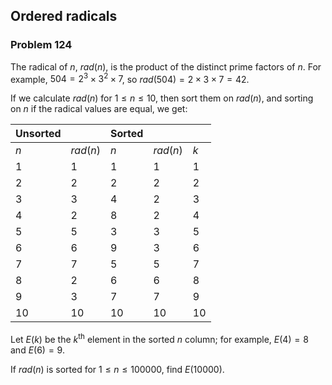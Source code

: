 ﻿## Ordered radicals
### Problem 124

The radical of $n$, $rad(n)$, is the product of the distinct prime factors of $n$. For example, $504 = 2^3 \times 3^2 \times 7$, so $rad(504) = 2 \times 3 \times 7 = 42$.

If we calculate $rad(n)$ for $1 \leq n \leq 10$, then sort them on $rad(n)$, and sorting on $n$ if the radical values are equal, we get:

| Unsorted || Sorted |||
| -- | -- | -- | -- | -- |
| $n$ | $rad(n)$ | $n$ | $rad(n)$ | $k$ |
| 1 | 1 | 1 | 1 | 1 |
| 2 | 2 | 2 | 2 | 2 |
| 3 | 3 | 4 | 2 | 3 |
| 4 | 2 | 8 | 2 | 4 |
| 5 | 5 | 3 | 3 | 5 |
| 6 | 6 | 9 | 3 | 6 |
| 7 | 7 | 5 | 5 | 7 |
| 8 | 2 | 6 | 6 | 8 |
| 9 | 3 | 7 | 7 | 9 |
| 10 | 10 | 10 | 10 | 10 |

Let $E(k)$ be the $k$<sup>th</sup> element in the sorted $n$ column; for example, $E(4) = 8$ and $E(6) = 9$.

If $rad(n)$ is sorted for $1 \leq n \leq 100000$, find $E(10000)$.
